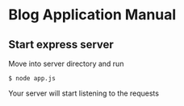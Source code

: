 # Blog Application Manual

## Start express server

Move into server directory and run

```$ node app.js```

Your server will start listening to the requests
